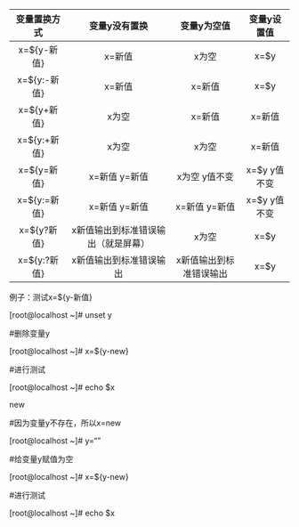 | 变量置换方式 |            变量y没有置换            |       变量y为空值       |  变量y设置值  |
| :----------: | :---------------------------------: | :---------------------: | :-----------: |
| x=${y-新值}  |               x=新值                |          x为空          |     x=$y      |
| x=${y:-新值} |               x=新值                |         x=新值          |     x=$y      |
| x=${y+新值}  |                x为空                |         x=新值          |    x=新值     |
| x=${y:+新值} |                x为空                |          x为空          |    x=新值     |
| x=${y=新值}  |          x=新值    y=新值           |    x为空     y值不变    | x=$y  y值不变 |
| x=${y:=新值} |          x=新值     y=新值          |    x=新值     y=新值    | x=$y  y值不变 |
| x=${y?新值}  | x新值输出到标准错误输出（就是屏幕） |          x为空          |     x=$y      |
| x=${y:?新值} |       x新值输出到标准错误输出       | x新值输出到标准错误输出 |     x=$y      |

例子：测试x=${y-新值}

[root@localhost ~]# unset y

#删除变量y

[root@localhost ~]# x=${y-new}

#进行测试

[root@localhost ~]# echo $x

new

#因为变量y不存在，所以x=new

[root@localhost ~]# y=“”

#给变量y赋值为空

[root@localhost ~]# x=${y-new}

#进行测试

[root@localhost ~]# echo $x

